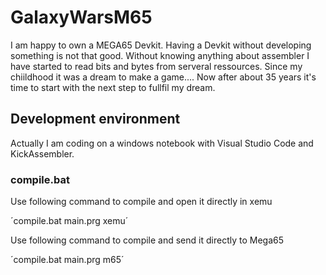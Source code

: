 # GalaxyWarsM65
I am happy to own a MEGA65 Devkit. Having a Devkit without developing something is not that good.
Without knowing anything about assembler I have started to read bits and bytes from serveral ressources. Since my chiildhood it was a dream to make a game....
Now after about 35 years it's time to start with the next step to fullfil my dream.

## Development environment
Actually I am coding on a windows notebook with Visual Studio Code and KickAssembler. 

### compile.bat 
Use following command to compile and open it directly in xemu 

´compile.bat main.prg xemu´

Use following command to compile and send it directly to Mega65 

´compile.bat main.prg m65´



